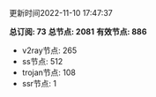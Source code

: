 更新时间2022-11-10 17:47:37

**总订阅: 73**
**总节点: 2081**
**有效节点: 886**
- v2ray节点: 265
- ss节点: 512
- trojan节点: 108
- ssr节点: 1
